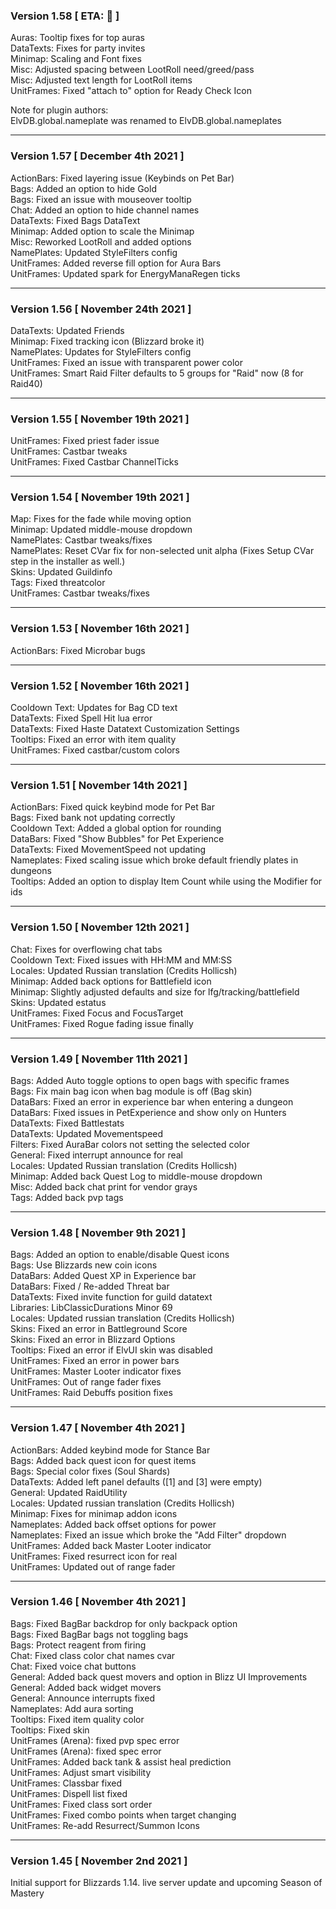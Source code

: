 ### Version 1.58 [ ETA: 🍨 ]

Auras: Tooltip fixes for top auras  
DataTexts: Fixes for party invites  
Minimap: Scaling and Font fixes  
Misc: Adjusted spacing between LootRoll need/greed/pass  
Misc: Adjusted text length for LootRoll items  
UnitFrames: Fixed "attach to" option for Ready Check Icon  

Note for plugin authors:  
ElvDB.global.nameplate was renamed to ElvDB.global.nameplates  

___
### Version 1.57 [ December 4th 2021 ]

ActionBars: Fixed layering issue (Keybinds on Pet Bar)  
Bags: Added an option to hide Gold  
Bags: Fixed an issue with mouseover tooltip  
Chat: Added an option to hide channel names  
DataTexts: Fixed Bags DataText  
Minimap: Added option to scale the Minimap  
Misc: Reworked LootRoll and added options  
NamePlates: Updated StyleFilters config  
UnitFrames: Added reverse fill option for Aura Bars  
UnitFrames: Updated spark for EnergyManaRegen ticks  

___
### Version 1.56 [ November 24th 2021 ]

DataTexts: Updated Friends  
Minimap: Fixed tracking icon (Blizzard broke it)  
NamePlates: Updates for StyleFilters config  
UnitFrames: Fixed an issue with transparent power color  
UnitFrames: Smart Raid Filter defaults to 5 groups for "Raid" now (8 for Raid40)  

___
### Version 1.55 [ November 19th 2021 ]

UnitFrames: Fixed priest fader issue  
UnitFrames: Castbar tweaks  
UnitFrames: Fixed Castbar ChannelTicks  

___
### Version 1.54 [ November 19th 2021 ]

Map: Fixes for the fade while moving option  
Minimap: Updated middle-mouse dropdown  
NamePlates: Castbar tweaks/fixes  
NamePlates: Reset CVar fix for non-selected unit alpha (Fixes Setup CVar step in the installer as well.)  
Skins: Updated Guildinfo  
Tags: Fixed threatcolor  
UnitFrames: Castbar tweaks/fixes  

___
### Version 1.53 [ November 16th 2021 ]

ActionBars: Fixed Microbar bugs  

___
### Version 1.52 [ November 16th 2021 ]

Cooldown Text: Updates for Bag CD text  
DataTexts: Fixed Spell Hit lua error  
DataTexts: Fixed Haste Datatext Customization Settings  
Tooltips: Fixed an error with item quality  
UnitFrames: Fixed castbar/custom colors  

___
### Version 1.51 [ November 14th 2021 ]

ActionBars: Fixed quick keybind mode for Pet Bar  
Bags: Fixed bank not updating correctly  
Cooldown Text: Added a global option for rounding  
DataBars: Fixed "Show Bubbles" for Pet Experience  
DataTexts: Fixed MovementSpeed not updating  
Nameplates: Fixed scaling issue which broke default friendly plates in dungeons  
Tooltips: Added an option to display Item Count while using the Modifier for ids  

___
### Version 1.50 [ November 12th 2021 ]

Chat: Fixes for overflowing chat tabs  
Cooldown Text: Fixed issues with HH:MM and MM:SS  
Locales: Updated Russian translation (Credits Hollicsh)  
Minimap: Added back options for Battlefield icon  
Minimap: Slightly adjusted defaults and size for lfg/tracking/battlefield  
Skins: Updated estatus  
UnitFrames: Fixed Focus and FocusTarget  
UnitFrames: Fixed Rogue fading issue finally  

___
### Version 1.49 [ November 11th 2021 ]

Bags: Added Auto toggle options to open bags with specific frames  
Bags: Fix main bag icon when bag module is off (Bag skin)  
DataBars: Fixed an error in experience bar when entering a dungeon  
DataBars: Fixed issues in PetExperience and show only on Hunters  
DataTexts: Fixed Battlestats  
DataTexts: Updated Movementspeed  
Filters: Fixed AuraBar colors not setting the selected color  
General: Fixed interrupt announce for real  
Locales: Updated Russian translation (Credits Hollicsh)  
Minimap: Added back Quest Log to middle-mouse dropdown  
Misc: Added back chat print for vendor grays  
Tags: Added back pvp tags  

___
### Version 1.48 [ November 9th 2021 ]

Bags: Added an option to enable/disable Quest icons  
Bags: Use Blizzards new coin icons  
DataBars: Added Quest XP in Experience bar  
DataBars: Fixed / Re-added Threat bar  
DataTexts: Fixed invite function for guild datatext  
Libraries: LibClassicDurations Minor 69  
Locales: Updated russian translation (Credits Hollicsh)  
Skins: Fixed an error in Battleground Score  
Skins: Fixed an error in Blizzard Options  
Tooltips: Fixed an error if ElvUI skin was disabled  
UnitFrames: Fixed an error in power bars  
UnitFrames: Master Looter indicator fixes  
UnitFrames: Out of range fader fixes  
UnitFrames: Raid Debuffs position fixes  

___
### Version 1.47 [ November 4th 2021 ]

ActionBars: Added keybind mode for Stance Bar  
Bags: Added back quest icon for quest items  
Bags: Special color fixes (Soul Shards)  
DataTexts: Added left panel defaults ([1] and [3] were empty)  
General: Updated RaidUtility  
Locales: Updated russian translation (Credits Hollicsh)  
Minimap: Fixes for minimap addon icons  
Nameplates: Added back offset options for power  
Nameplates: Fixed an issue which broke the "Add Filter" dropdown  
UnitFrames: Added back Master Looter indicator  
UnitFrames: Fixed resurrect icon for real  
UnitFrames: Updated out of range fader  

___
### Version 1.46 [ November 4th 2021 ]

Bags: Fixed BagBar backdrop for only backpack option  
Bags: Fixed BagBar bags not toggling bags  
Bags: Protect reagent from firing  
Chat: Fixed class color chat names cvar  
Chat: Fixed voice chat buttons  
General: Added back quest movers and option in Blizz UI Improvements  
General: Added back widget movers  
General: Announce interrupts fixed  
Nameplates: Add aura sorting  
Tooltips: Fixed item quality color  
Tooltips: Fixed skin  
UnitFrames (Arena): fixed pvp spec error  
UnitFrames (Arena): fixed spec error  
UnitFrames: Added back tank & assist heal prediction  
UnitFrames: Adjust smart visibility  
UnitFrames: Classbar fixed  
UnitFrames: Dispell list fixed  
UnitFrames: Fixed class sort order  
UnitFrames: Fixed combo points when target changing  
UnitFrames: Re-add Resurrect/Summon Icons  

___
### Version 1.45 [ November 2nd 2021 ]

Initial support for Blizzards 1.14. live server update and upcoming Season of Mastery  
